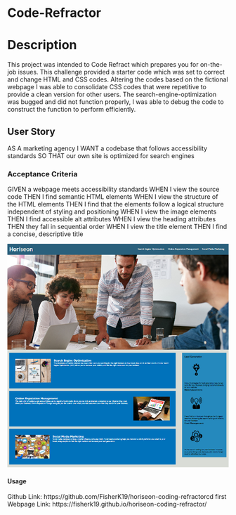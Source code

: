 # Code-Refractor
<h1> Description </h1>
This project was intended to Code Refract which prepares you for on-the-job issues. This challenge provided a starter code which was set to correct and change HTML and CSS codes. Altering the codes based on the fictional webpage I was able to consolidate CSS codes that were repetitive to provide a clean version for other users. The search-engine-optimization was bugged and did not function properly, I was able to debug the code to construct the function to perform efficiently. 

<h2>User Story</h2>
AS A marketing agency
I WANT a codebase that follows accessibility standards
SO THAT our own site is optimized for search engines

<h3> Acceptance Criteria</h3>
GIVEN a webpage meets accessibility standards
WHEN I view the source code
THEN I find semantic HTML elements
WHEN I view the structure of the HTML elements
THEN I find that the elements follow a logical structure independent of styling and positioning
WHEN I view the image elements
THEN I find accessible alt attributes
WHEN I view the heading attributes
THEN they fall in sequential order
WHEN I view the title element
THEN I find a concise, descriptive title

![img](<assets/images/Horiseon Code Refractor.png>)
<h4>Usage</h4>
Github Link: https://github.com/FisherK19/horiseon-coding-refractorcd first
Webpage Link:  https://fisherk19.github.io/horiseon-coding-refractor/